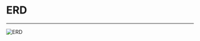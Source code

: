 # ERD
---
![ERD](https://user-images.githubusercontent.com/76838814/230016693-7bc2bf79-6121-415e-b3ee-1d9a6f0e02df.png)